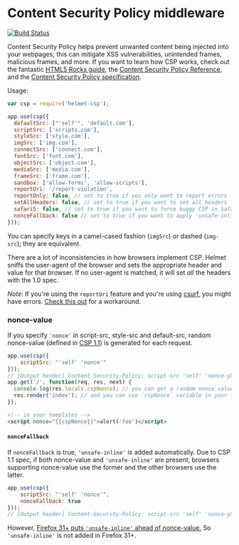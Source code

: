 Content Security Policy middleware
==================================

[![Build Status](https://travis-ci.org/helmetjs/csp.svg?branch=master)](https://travis-ci.org/helmetjs/csp)

Content Security Policy helps prevent unwanted content being injected into your webpages; this can mitigate XSS vulnerabilities, unintended frames, malicious frames, and more. If you want to learn how CSP works, check out the fantastic [HTML5 Rocks guide](http://www.html5rocks.com/en/tutorials/security/content-security-policy/), the [Content Security Policy Reference](http://content-security-policy.com/), and the [Content Security Policy specification](http://www.w3.org/TR/CSP/).

Usage:

```javascript
var csp = require('helmet-csp');

app.use(csp({
  defaultSrc: ["'self'", 'default.com'],
  scriptSrc: ['scripts.com'],
  styleSrc: ['style.com'],
  imgSrc: ['img.com'],
  connectSrc: ['connect.com'],
  fontSrc: ['font.com'],
  objectSrc: ['object.com'],
  mediaSrc: ['media.com'],
  frameSrc: ['frame.com'],
  sandbox: ['allow-forms', 'allow-scripts'],
  reportUri: '/report-violation',
  reportOnly: false, // set to true if you only want to report errors
  setAllHeaders: false, // set to true if you want to set all headers
  safari5: false, // set to true if you want to force buggy CSP in Safari 5
  nonceFallback: false // set to true if you want to apply 'unsafe-inline' in browsers that doesn't support nonce-value
}));
```

You can specify keys in a camel-cased fashion (`imgSrc`) or dashed (`img-src`); they are equivalent.

There are a lot of inconsistencies in how browsers implement CSP. Helmet sniffs the user-agent of the browser and sets the appropriate header and value for that browser. If no user-agent is matched, it will set _all_ the headers with the 1.0 spec.

*Note*: If you're using the `reportUri` feature and you're using [csurf](https://github.com/expressjs/csurf), you might have errors. [Check this out](https://github.com/expressjs/csurf/issues/20) for a workaround.

### nonce-value

If you specify `'nonce'` in script-src, style-src and default-src,
random nonce-value (defined in [CSP 1.1](https://w3c.github.io/webappsec/specs/content-security-policy/)) is generated for each request.

```javascript
app.use(csp({
    scriptSrc: "'self' 'nonce'"
}));
// [Output header] Content-Security-Policy: script-src 'self' 'nonce-yXKYLnUqXRLv546Ma/cnii0wktg='
app.get('/', function(req, res, next) {
  console.log(res.locals.cspNonce); // you can get a random nonce value (ex: "yXKYLnUqXRLv546Ma/cnii0wktg=")
  res.render('index'); // and you can use `cspNonce` variable in your templates
});
```
```html
<!-- in your templates -->
<script nonce="{{cspNonce}}">alert('foo')</script>
```

#### `nonceFallback`

If `nonceFallback` is true, `'unsafe-inline'` is added automatically.
Due to CSP 1.1 spec, if both nonce-value and `'unsafe-inline'` are present,
browsers supporting nonce-value use the former and the other browsers use the latter.

```javascript
app.use(csp({
    scriptSrc: "'self' 'nonce'",
    nonceFallback: true
}));
// [Output header] Content-Security-Policy: script-src 'self' 'nonce-yXKYLnUqXRLv546Ma/cnii0wktg=' 'unsafe-inline'
```

However, [Firefox 31+ puts `'unsafe-inline'` ahead of nonce-value.](https://bugzilla.mozilla.org/show_bug.cgi?id=1004703 "1004703 – Tweak nonce- and hash-source interaction with unsafe-inline")
So `'unsafe-inline'` is not added in Firefox 31+.
